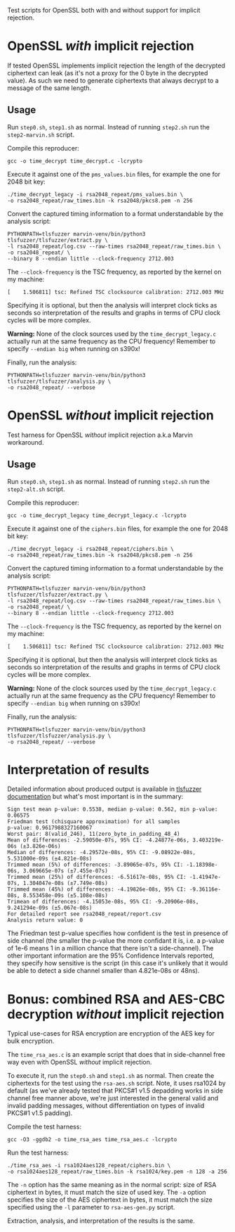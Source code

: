 Test scripts for OpenSSL both with and without support for implicit rejection.

OpenSSL *with* implicit rejection
=================================
If tested OpenSSL implements implicit rejection the length of the decrypted
ciphertext can leak (as it's not a proxy for the 0 byte in the decrypted
value). As such we need to generate ciphertexts that always decrypt to
a message of the same length.

Usage
-----
Run `step0.sh`, `step1.sh` as normal. Instead of running `step2.sh` run
the `step2-marvin.sh` script.

Compile this reproducer:
```
gcc -o time_decrypt time_decrypt.c -lcrypto
```

Execute it against one of the `pms_values.bin` files, for example the one
for 2048 bit key:
```
./time_decrypt_legacy -i rsa2048_repeat/pms_values.bin \
-o rsa2048_repeat/raw_times.bin -k rsa2048/pkcs8.pem -n 256
```

Convert the captured timing information to a format understandable by
the analysis script:
```
PYTHONPATH=tlsfuzzer marvin-venv/bin/python3 tlsfuzzer/tlsfuzzer/extract.py \
-l rsa2048_repeat/log.csv --raw-times rsa2048_repeat/raw_times.bin \
-o rsa2048_repeat/ \
--binary 8 --endian little --clock-frequency 2712.003
```
The `--clock-frequency` is the TSC frequency, as reported by the kernel on
my machine:
```
[    1.506811] tsc: Refined TSC clocksource calibration: 2712.003 MHz
```
Specifying it is optional, but then the analysis will interpret clock
ticks as seconds so interpretation of the results and graphs in terms of
CPU clock cycles will be more complex.

**Warning:** None of the clock sources used by the `time_decrypt_legacy.c`
actually run at the same frequency as the CPU frequency! Remember to specify
`--endian big` when running on s390x!

Finally, run the analysis:
```
PYTHONPATH=tlsfuzzer marvin-venv/bin/python3 tlsfuzzer/tlsfuzzer/analysis.py \
-o rsa2048_repeat/ --verbose
```


OpenSSL *without* implicit rejection
====================================
Test harness for OpenSSL *without* implicit rejection a.k.a Marvin workaround.

Usage
-----

Run `step0.sh`, `step1.sh` as normal. Instead of running `step2.sh` run
the `step2-alt.sh` script.

Compile this reproducer:
```
gcc -o time_decrypt_legacy time_decrypt_legacy.c -lcrypto
```

Execute it against one of the `ciphers.bin` files, for example the one
for 2048 bit key:
```
./time_decrypt_legacy -i rsa2048_repeat/ciphers.bin \
-o rsa2048_repeat/raw_times.bin -k rsa2048/pkcs8.pem -n 256
```

Convert the captured timing information to a format understandable by
the analysis script:
```
PYTHONPATH=tlsfuzzer marvin-venv/bin/python3 tlsfuzzer/tlsfuzzer/extract.py \
-l rsa2048_repeat/log.csv --raw-times rsa2048_repeat/raw_times.bin \
-o rsa2048_repeat/ \
--binary 8 --endian little --clock-frequency 2712.003
```
The `--clock-frequency` is the TSC frequency, as reported by the kernel on
my machine:
```
[    1.506811] tsc: Refined TSC clocksource calibration: 2712.003 MHz
```
Specifying it is optional, but then the analysis will interpret clock
ticks as seconds so interpretation of the results and graphs in terms of
CPU clock cycles will be more complex.

**Warning:** None of the clock sources used by the `time_decrypt_legacy.c`
actually run at the same frequency as the CPU frequency! Remember to specify
`--endian big` when running on s390x!

Finally, run the analysis:
```
PYTHONPATH=tlsfuzzer marvin-venv/bin/python3 tlsfuzzer/tlsfuzzer/analysis.py \
-o rsa2048_repeat/ --verbose
```

Interpretation of results
=========================

Detailed information about produced output is available in
[tlsfuzzer documentation](https://tlsfuzzer.readthedocs.io/en/latest/timing-analysis.html)
but what's most important is in the summary:
```
Sign test mean p-value: 0.5538, median p-value: 0.562, min p-value: 0.06575
Friedman test (chisquare approximation) for all samples
p-value: 0.9617988327160067
Worst pair: 8(valid_246), 11(zero_byte_in_padding_48_4)
Mean of differences: -2.59050e-07s, 95% CI: -4.24877e-06s, 3.403219e-06s (±3.826e-06s)
Median of differences: -4.29572e-08s, 95% CI: -9.08922e-08s, 5.531000e-09s (±4.821e-08s)
Trimmed mean (5%) of differences: -3.89065e-07s, 95% CI: -1.18398e-06s, 3.069665e-07s (±7.455e-07s)
Trimmed mean (25%) of differences: -6.51617e-08s, 95% CI: -1.41947e-07s, 1.304047e-08s (±7.749e-08s)
Trimmed mean (45%) of differences: -4.19826e-08s, 95% CI: -9.36116e-08s, 8.553458e-09s (±5.108e-08s)
Trimean of differences: -4.15053e-08s, 95% CI: -9.20906e-08s, 9.241294e-09s (±5.067e-08s)
For detailed report see rsa2048_repeat/report.csv
Analysis return value: 0
```

The Friedman test p-value specifies how confident is the test in presence of
side channel (the smaller the p-value the more confidant it is, i.e. a
p-value of 1e-6 means 1 in a million chance that there isn't a side-channel).
The other important information are the 95% Confidence Intervals reported,
they specify how sensitive is the script (in this case it's unlikely that
it would be able to detect a side channel smaller than 4.821e-08s or 48ns).

Bonus: combined RSA and AES-CBC decryption *without* implicit rejection
=======================================================================

Typical use-cases for RSA encryption are encryption of the AES key
for bulk encryption.

The `time_rsa_aes.c` is an example script that does that in side-channel
free way even with OpenSSL *without* implicit rejection.

To execute it, run the `step0.sh` and `step1.sh` as normal.
Then create the ciphertexts for the test using the `rsa-aes.sh` script.
Note, it uses rsa1024 by default (as we've already tested that
PKCS#1 v1.5 depadding works in side channel free manner above, we're
just interested in the general valid and invalid padding messages, without
differentiation on types of invalid PKCS#1 v1.5 padding).

Compile the test harness:
```
gcc -O3 -ggdb2 -o time_rsa_aes time_rsa_aes.c -lcrypto
```

Run the test harness:
```
./time_rsa_aes -i rsa1024aes128_repeat/ciphers.bin \
-o rsa1024aes128_repeat/raw_times.bin -k rsa1024/key.pem -n 128 -a 256
```
The `-n` option has the same meaning as in the normal script: size of
RSA ciphertext in bytes, it must match the size of used key.
The `-a` option specifies the size of the AES ciphertext in bytes,
it must match the size specified using the `-l` parameter to `rsa-aes-gen.py`
script.

Extraction, analysis, and interpretation of the results is the same.
